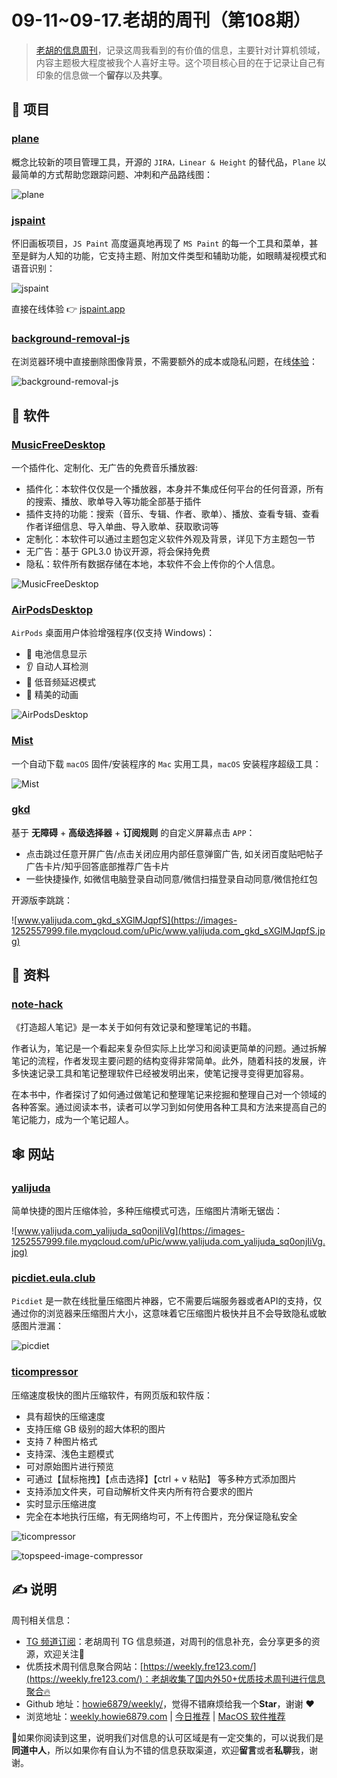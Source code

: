 # 09-11~09-17.老胡的周刊（第108期）

> [老胡的信息周刊](https://weekly.howie6879.com/)，记录这周我看到的有价值的信息，主要针对计算机领域，内容主题极大程度被我个人喜好主导。这个项目核心目的在于记录让自己有印象的信息做一个**留存**以及**共享**。

## 🎯 项目

### [plane](https://github.com/makeplane/plane)

概念比较新的项目管理工具，开源的 `JIRA，Linear & Height` 的替代品，`Plane` 以最简单的方式帮助您跟踪问题、冲刺和产品路线图：

![plane](https://images-1252557999.file.myqcloud.com/uPic/plane.webp)

### [jspaint](https://github.com/1j01/jspaint)

怀旧画板项目，`JS Paint` 高度逼真地再现了 `MS Paint` 的每一个工具和菜单，甚至是鲜为人知的功能，它支持主题、附加文件类型和辅助功能，如眼睛凝视模式和语音识别：

![jspaint](https://images-1252557999.file.myqcloud.com/uPic/jspaint.jpg)

直接在线体验 👉 [jspaint.app](https://jspaint.app/)

### [background-removal-js](https://github.com/imgly/background-removal-js)

在浏览器环境中直接删除图像背景，不需要额外的成本或隐私问题，在线[体验](https://img.ly/showcases/cesdk/web/background-removal/web?utm_source=github&utm_medium=project&utm_campaign=bg-removal)：

![background-removal-js](https://images-1252557999.file.myqcloud.com/uPic/background-removal-js.jpg)

## 🤖 软件

### [MusicFreeDesktop](https://github.com/maotoumao/MusicFreeDesktop)

一个插件化、定制化、无广告的免费音乐播放器:

- 插件化：本软件仅仅是一个播放器，本身并不集成任何平台的任何音源，所有的搜索、播放、歌单导入等功能全部基于插件
- 插件支持的功能：搜索（音乐、专辑、作者、歌单）、播放、查看专辑、查看作者详细信息、导入单曲、导入歌单、获取歌词等
- 定制化：本软件可以通过主题包定义软件外观及背景，详见下方主题包一节
- 无广告：基于 GPL3.0 协议开源，将会保持免费
- 隐私：软件所有数据存储在本地，本软件不会上传你的个人信息。

![MusicFreeDesktop](https://images-1252557999.file.myqcloud.com/uPic/MusicFreeDesktop.png)

### [AirPodsDesktop](https://github.com/SpriteOvO/AirPodsDesktop)

`AirPods` 桌面用户体验增强程序(仅支持 Windows)：

- 🔋 电池信息显示
- 👂 自动人耳检测
- 🚀 低音频延迟模式
- 🌈 精美的动画

![AirPodsDesktop](https://images-1252557999.file.myqcloud.com/uPic/AirPodsDesktop.gif)

### [Mist](https://github.com/ninxsoft/Mist)

一个自动下载 `macOS` 固件/安装程序的 `Mac` 实用工具，`macOS` 安装程序超级工具：

![Mist](https://images-1252557999.file.myqcloud.com/uPic/Mist.png)

### [gkd](https://github.com/gkd-kit/gkd)

基于 **无障碍** + **高级选择器** + **订阅规则** 的自定义屏幕点击 `APP`：

- 点击跳过任意开屏广告/点击关闭应用内部任意弹窗广告, 如关闭百度贴吧帖子广告卡片/知乎回答底部推荐广告卡片
- 一些快捷操作, 如微信电脑登录自动同意/微信扫描登录自动同意/微信抢红包

开源版李跳跳：

![www.yalijuda.com_gkd_sXGlMJqpfS](https://images-1252557999.file.myqcloud.com/uPic/www.yalijuda.com_gkd_sXGlMJqpfS.jpg)

## 👀 资料

### [note-hack](https://github.com/xdite/note-hack)

《打造超人笔记》是一本关于如何有效记录和整理笔记的书籍。

作者认为，笔记是一个看起来复杂但实际上比学习和阅读更简单的问题。通过拆解笔记的流程，作者发现主要问题的结构变得非常简单。此外，随着科技的发展，许多快速记录工具和笔记整理软件已经被发明出来，使笔记搜寻变得更加容易。

在本书中，作者探讨了如何通过做笔记和整理笔记来挖掘和整理自己对一个领域的各种答案。通过阅读本书，读者可以学习到如何使用各种工具和方法来提高自己的笔记能力，成为一个笔记超人。

## 🕸 网站

### [yalijuda](https://www.yalijuda.com)

简单快捷的图片压缩体验，多种压缩模式可选，压缩图片清晰无锯齿：

![www.yalijuda.com_yalijuda_sq0onjIiVg](https://images-1252557999.file.myqcloud.com/uPic/www.yalijuda.com_yalijuda_sq0onjIiVg.jpg)

### [picdiet.eula.club](https://picdiet.eula.club/)

`Picdiet` 是一款在线批量压缩图片神器，它不需要后端服务器或者API的支持，仅通过你的浏览器来压缩图片大小，这意味着它压缩图片极快并且不会导致隐私或敏感图片泄漏：

![picdiet](https://images-1252557999.file.myqcloud.com/uPic/picdiet.jpg)

### [ticompressor](https://www.ticompressor.com/online/)

压缩速度极快的图片压缩软件，有网页版和软件版：

- 具有超快的压缩速度
- 支持压缩 GB 级别的超大体积的图片
- 支持 7 种图片格式
- 支持深、浅色主题模式
- 可对原始图片进行预览
- 可通过【鼠标拖拽】【点击选择】【ctrl + v 粘贴】 等多种方式添加图片
- 支持添加文件夹，可自动解析文件夹内所有符合要求的图片
- 实时显示压缩进度
- 完全在本地执行压缩，有无网络均可，不上传图片，充分保证隐私安全

![ticompressor](https://images-1252557999.file.myqcloud.com/uPic/ticompressor.jpg)

![topspeed-image-compressor](https://images-1252557999.file.myqcloud.com/uPic/topspeed-image-compressor.png)

## ✍️ 说明

周刊相关信息：

- [TG 频道订阅](https://t.me/howie_weekly)：老胡周刊 TG 信息频道，对周刊的信息补充，会分享更多的资源，欢迎关注👏
- 优质技术周刊信息聚合网站：[https://weekly.fre123.com/](https://weekly.fre123.com/)：老胡收集了国内外50+优质技术周刊进行信息聚合🔥
- Github 地址：[howie6879/weekly/](https://github.com/howie6879/weekly/)，觉得不错麻烦给我一个**Star**，谢谢 ❤️
- 浏览地址：[weekly.howie6879.com](https://weekly.howie6879.com) | [今日推荐](https://weekly.howie6879.com/recommend/index.html) | [MacOS 软件推荐](https://weekly.howie6879.com/soft/mac.html)

🙌如果你阅读到这里，说明我们对信息的认可区域是有一定交集的，可以说我们是**同道中人**，所以如果你有自认为不错的信息获取渠道，欢迎**留言**或者**私聊**我，谢谢。
